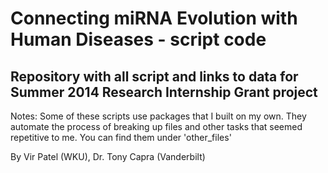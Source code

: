 Connecting miRNA Evolution with Human Diseases - script code
======================
Repository with all script and links to data for Summer 2014 Research Internship Grant project
--------
Notes:
Some of these scripts use packages that I built on my own. They automate the process of breaking up files and other tasks that seemed repetitive to me. You can find them under 'other_files'

By Vir Patel (WKU), Dr. Tony Capra (Vanderbilt)
